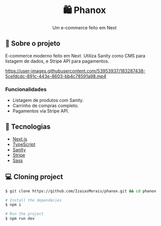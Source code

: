 <h1 align='center'>
   🛍 Phanox
</h1>

<p align="center">Um e-commerce feito em Next</p>

## 📃 Sobre o projeto

E-commerce moderno feito em Next. Utiliza Sanity como CMS para listagem de dados, e Stripe API para pagamentos.

https://user-images.githubusercontent.com/53953937/183287438-5cefdcdc-891c-443e-8603-bb4c78591a98.mp4

### Funcionalidades

- Listagem de produtos com Sanity.
- Carrinho de compras completo.
- Pagamentos via Stripe API.

## 🚀 Tecnologias

- [Next.js](https://nextjs.org/)
- [TypeScript](https://www.typescriptlang.org/)
- [Sanity](https://www.sanity.io/)
- [Stripe](https://stripe.com/en-br)
- [Sass](https://sass-lang.com/)

## 💻 Cloning project

```bash
$ git clone https://github.com/IzaiasMorais/phanox.git && cd phanox
```

```bash
# Install the dependecies
$ npm i

# Run the project
$ npm run dev

```
